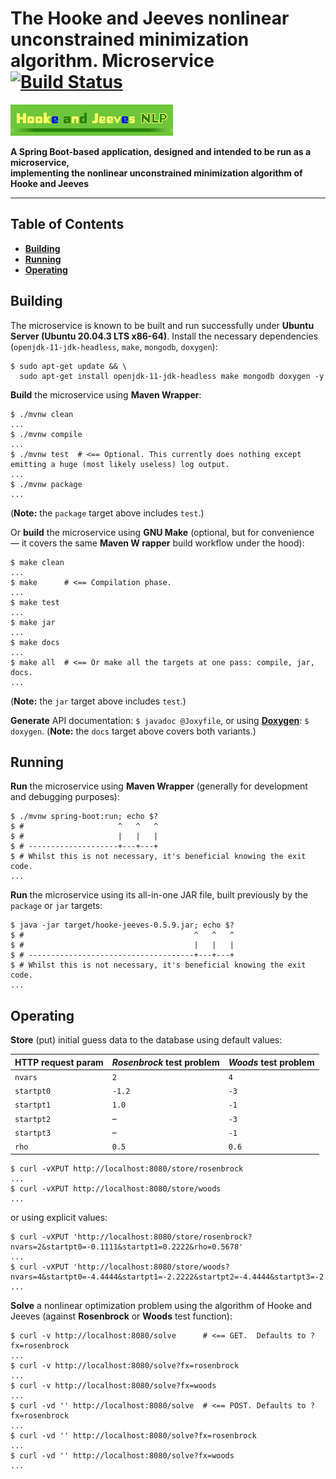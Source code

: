 # The Hooke and Jeeves nonlinear unconstrained minimization algorithm. Microservice [![Build Status](https://travis-ci.org/rgolubtsov/hooke-jeeves-nlp-spring-boot-webflux-mongodb-reactive.svg?branch=master)](https://travis-ci.org/rgolubtsov/hooke-jeeves-nlp-spring-boot-webflux-mongodb-reactive)

![Hooke and Jeeves NLP](static/img/doxygen/hookejeeves-doxygen-logo-260x50.png)

**A Spring Boot-based application, designed and intended to be run as a microservice,
<br />implementing the nonlinear unconstrained minimization algorithm of Hooke and Jeeves**

---

## Table of Contents

* **[Building](#building)**
* **[Running](#running)**
* **[Operating](#operating)**

## Building

The microservice is known to be built and run successfully under **Ubuntu Server (Ubuntu 20.04.3 LTS x86-64)**. Install the necessary dependencies (`openjdk-11-jdk-headless`, `make`, `mongodb`, `doxygen`):

```
$ sudo apt-get update && \
  sudo apt-get install openjdk-11-jdk-headless make mongodb doxygen -y
```

**Build** the microservice using **Maven Wrapper**:

```
$ ./mvnw clean
...
$ ./mvnw compile
...
$ ./mvnw test  # <== Optional. This currently does nothing except emitting a huge (most likely useless) log output.
...
$ ./mvnw package
...
```

(**Note:** the `package` target above includes `test`.)

Or **build** the microservice using **GNU Make** (optional, but for convenience &mdash; it covers the same **Maven W
rapper** build workflow under the hood):

```
$ make clean
...
$ make      # <== Compilation phase.
...
$ make test
...
$ make jar
...
$ make docs
...
$ make all  # <== Or make all the targets at one pass: compile, jar, docs.
...
```

(**Note:** the `jar` target above includes `test`.)

**Generate** API documentation: `$ javadoc @Joxyfile`, or using **[Doxygen](http://doxygen.org "Doxygen")**: `$ doxygen`. (**Note:** the `docs` target above covers both variants.)

## Running

**Run** the microservice using **Maven Wrapper** (generally for development and debugging purposes):

```
$ ./mvnw spring-boot:run; echo $?
$ #                     ^   ^   ^
$ #                     |   |   |
$ # --------------------+---+---+
$ # Whilst this is not necessary, it's beneficial knowing the exit code.
...
```

**Run** the microservice using its all-in-one JAR file, built previously by the `package` or `jar` targets:

```
$ java -jar target/hooke-jeeves-0.5.9.jar; echo $?
$ #                                      ^   ^   ^
$ #                                      |   |   |
$ # -------------------------------------+---+---+
$ # Whilst this is not necessary, it's beneficial knowing the exit code.
...
```

## Operating

**Store** (put) initial guess data to the database using default values:

HTTP request param | *Rosenbrock* test problem | *Woods* test problem
------------------ | ------------------------- | --------------------
`nvars`            |  `2`                      |  `4`
`startpt0`         | `-1.2`                    | `-3`
`startpt1`         |  `1.0`                    | `-1`
`startpt2`         | &ndash;                   | `-3`
`startpt3`         | &ndash;                   | `-1`
`rho`              |  `0.5`                    |  `0.6`

```
$ curl -vXPUT http://localhost:8080/store/rosenbrock
...
$ curl -vXPUT http://localhost:8080/store/woods
...
```

or using explicit values:

```
$ curl -vXPUT 'http://localhost:8080/store/rosenbrock?nvars=2&startpt0=-0.1111&startpt1=0.2222&rho=0.5678'
...
$ curl -vXPUT 'http://localhost:8080/store/woods?nvars=4&startpt0=-4.4444&startpt1=-2.2222&startpt2=-4.4444&startpt3=-2.2222&rho=0.6789'
...
```

**Solve** a nonlinear optimization problem using the algorithm of Hooke and Jeeves (against **Rosenbrock** or **Woods** test function):

```
$ curl -v http://localhost:8080/solve      # <== GET.  Defaults to ?fx=rosenbrock
...
$ curl -v http://localhost:8080/solve?fx=rosenbrock
...
$ curl -v http://localhost:8080/solve?fx=woods
...
$ curl -vd '' http://localhost:8080/solve  # <== POST. Defaults to ?fx=rosenbrock
...
$ curl -vd '' http://localhost:8080/solve?fx=rosenbrock
...
$ curl -vd '' http://localhost:8080/solve?fx=woods
...
```
